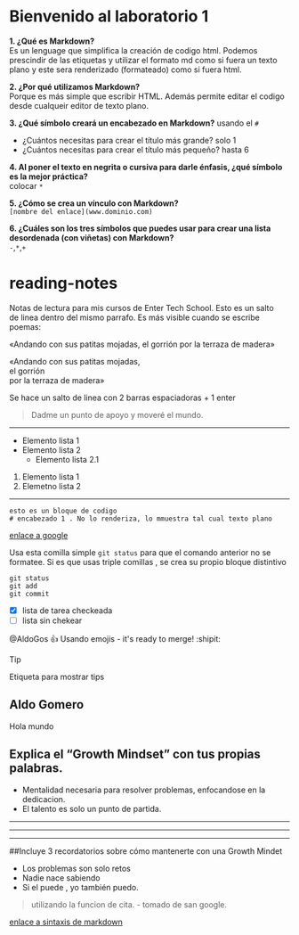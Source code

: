 # Bienvenido al laboratorio 1  
**1. ¿Qué es Markdown?**  
   Es un lenguage que simplifica la creación de codigo html. Podemos prescindir de las etiquetas y utilizar el formato md como si fuera un texto plano y este sera renderizado (formateado) como si fuera html.  

**2. ¿Por qué utilizamos Markdown?**  
Porque es más simple que escribir HTML. Además permite editar el codigo desde cualqueir editor de texto plano. 

**3. ¿Qué símbolo creará un encabezado en Markdown?**
usando el `#`  

- ¿Cuántos necesitas para crear el título más grande? solo 1
- ¿Cuántos necesitas para crear el título más pequeño? hasta 6
  
**4. Al poner el texto en negrita o cursiva para darle énfasis, ¿qué símbolo es la mejor práctica?**  
colocar `*`  

**5. ¿Cómo se crea un vínculo con Markdown?**  
`[nombre del enlace](www.dominio.com)`  

**6. ¿Cuáles son los tres símbolos que puedes usar para crear una lista desordenada (con viñetas) con Markdown?**  
`-`,`*`,`+` 
  


# reading-notes
Notas de lectura para mis cursos de Enter Tech School. Esto es un salto  
de linea dentro del mismo parrafo.
Es más visible cuando se escribe poemas:

«Andando con sus patitas mojadas,
el gorrión
por la terraza de madera»

«Andando con sus patitas mojadas,  
el gorrión  
por la terraza de madera»  

Se hace un salto de linea con 2 barras espaciadoras + 1 enter

> Dadme un punto de apoyo y moveré el mundo.
---
- Elemento lista 1
- Elemento lista 2
    - Elemento lista 2.1

1. Elemento lista 1
2. Elemetno lista 2
***
~~~
esto es un bloque de codigo
# encabezado 1 . No lo renderiza, lo mmuestra tal cual texto plano
~~~
[enlace a google](www.google.com)

Usa esta comilla simple `git status` para que el comando anterior no se formatee.
Si es que usas triple comillas , se crea su propio bloque distintivo
```
git status
git add
git commit
```

- [x] lista de tarea checkeada
- [ ] lista sin chekear

@AldoGos :+1: Usando emojis - it's ready to merge! :shipit:

> [!TIP]
> Etiqueta para mostrar tips

## Aldo Gomero
Hola mundo
## Explica el “Growth Mindset” con tus propias palabras.
- Mentalidad necesaria para resolver problemas, enfocandose en la dedicacion.
- El talento es solo un punto de partida.
***
---
___
##Incluye 3 recordatorios sobre cómo mantenerte con una Growth Mindet
- Los problemas son solo retos
- Nadie nace sabiendo
- Si el puede , yo también puedo.
> utilizando la funcion de cita. - tomado de san google.
> 
[enlace a sintaxis de markdown]([http://www.limni.net](https://markdown.es/sintaxis-markdown/#links)https://markdown.es/sintaxis-markdown/#links)
